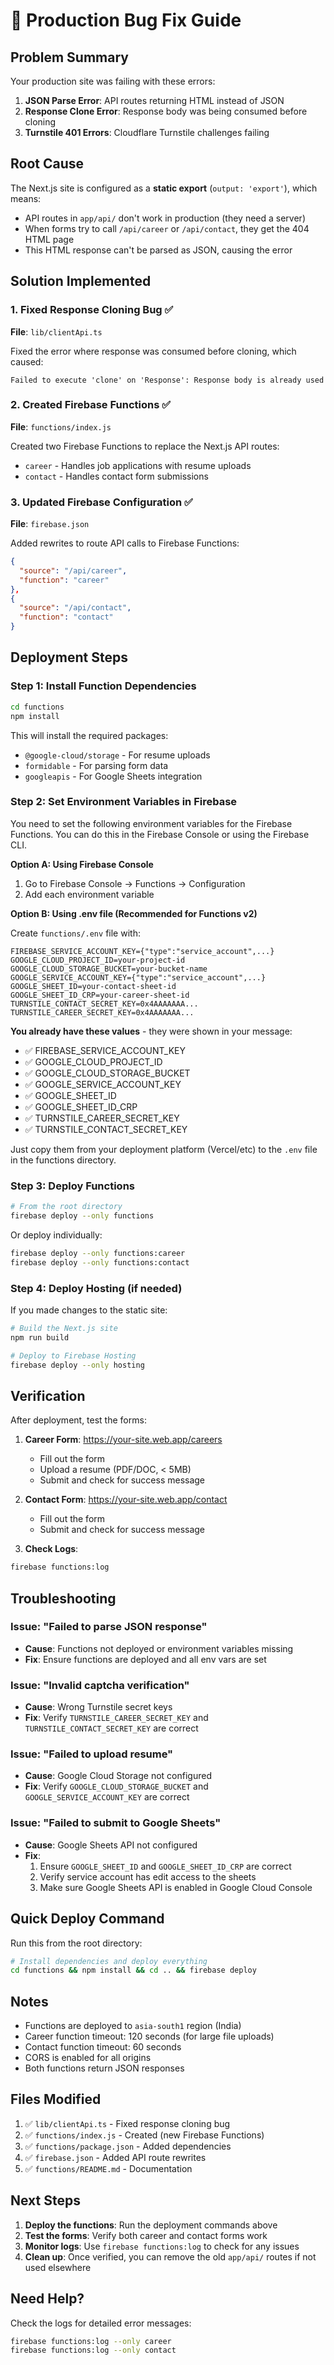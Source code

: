 # 🔧 Production Bug Fix Guide

## Problem Summary

Your production site was failing with these errors:
1. **JSON Parse Error**: API routes returning HTML instead of JSON
2. **Response Clone Error**: Response body was being consumed before cloning
3. **Turnstile 401 Errors**: Cloudflare Turnstile challenges failing

## Root Cause

The Next.js site is configured as a **static export** (`output: 'export'`), which means:
- API routes in `app/api/` don't work in production (they need a server)
- When forms try to call `/api/career` or `/api/contact`, they get the 404 HTML page
- This HTML response can't be parsed as JSON, causing the error

## Solution Implemented

### 1. Fixed Response Cloning Bug ✅
**File**: `lib/clientApi.ts`

Fixed the error where response was consumed before cloning, which caused:
```
Failed to execute 'clone' on 'Response': Response body is already used
```

### 2. Created Firebase Functions ✅
**File**: `functions/index.js`

Created two Firebase Functions to replace the Next.js API routes:
- `career` - Handles job applications with resume uploads
- `contact` - Handles contact form submissions

### 3. Updated Firebase Configuration ✅
**File**: `firebase.json`

Added rewrites to route API calls to Firebase Functions:
```json
{
  "source": "/api/career",
  "function": "career"
},
{
  "source": "/api/contact",
  "function": "contact"
}
```

## Deployment Steps

### Step 1: Install Function Dependencies

```bash
cd functions
npm install
```

This will install the required packages:
- `@google-cloud/storage` - For resume uploads
- `formidable` - For parsing form data
- `googleapis` - For Google Sheets integration

### Step 2: Set Environment Variables in Firebase

You need to set the following environment variables for the Firebase Functions. You can do this in the Firebase Console or using the Firebase CLI.

**Option A: Using Firebase Console**
1. Go to Firebase Console → Functions → Configuration
2. Add each environment variable

**Option B: Using .env file (Recommended for Functions v2)**

Create `functions/.env` file with:

```env
FIREBASE_SERVICE_ACCOUNT_KEY={"type":"service_account",...}
GOOGLE_CLOUD_PROJECT_ID=your-project-id
GOOGLE_CLOUD_STORAGE_BUCKET=your-bucket-name
GOOGLE_SERVICE_ACCOUNT_KEY={"type":"service_account",...}
GOOGLE_SHEET_ID=your-contact-sheet-id
GOOGLE_SHEET_ID_CRP=your-career-sheet-id
TURNSTILE_CONTACT_SECRET_KEY=0x4AAAAAAA...
TURNSTILE_CAREER_SECRET_KEY=0x4AAAAAAA...
```

**You already have these values** - they were shown in your message:
- ✅ FIREBASE_SERVICE_ACCOUNT_KEY
- ✅ GOOGLE_CLOUD_PROJECT_ID
- ✅ GOOGLE_CLOUD_STORAGE_BUCKET
- ✅ GOOGLE_SERVICE_ACCOUNT_KEY
- ✅ GOOGLE_SHEET_ID
- ✅ GOOGLE_SHEET_ID_CRP
- ✅ TURNSTILE_CAREER_SECRET_KEY
- ✅ TURNSTILE_CONTACT_SECRET_KEY

Just copy them from your deployment platform (Vercel/etc) to the `.env` file in the functions directory.

### Step 3: Deploy Functions

```bash
# From the root directory
firebase deploy --only functions
```

Or deploy individually:
```bash
firebase deploy --only functions:career
firebase deploy --only functions:contact
```

### Step 4: Deploy Hosting (if needed)

If you made changes to the static site:

```bash
# Build the Next.js site
npm run build

# Deploy to Firebase Hosting
firebase deploy --only hosting
```

## Verification

After deployment, test the forms:

1. **Career Form**: https://your-site.web.app/careers
   - Fill out the form
   - Upload a resume (PDF/DOC, < 5MB)
   - Submit and check for success message

2. **Contact Form**: https://your-site.web.app/contact
   - Fill out the form
   - Submit and check for success message

3. **Check Logs**:
```bash
firebase functions:log
```

## Troubleshooting

### Issue: "Failed to parse JSON response"
- **Cause**: Functions not deployed or environment variables missing
- **Fix**: Ensure functions are deployed and all env vars are set

### Issue: "Invalid captcha verification"
- **Cause**: Wrong Turnstile secret keys
- **Fix**: Verify `TURNSTILE_CAREER_SECRET_KEY` and `TURNSTILE_CONTACT_SECRET_KEY` are correct

### Issue: "Failed to upload resume"
- **Cause**: Google Cloud Storage not configured
- **Fix**: Verify `GOOGLE_CLOUD_STORAGE_BUCKET` and `GOOGLE_SERVICE_ACCOUNT_KEY` are correct

### Issue: "Failed to submit to Google Sheets"
- **Cause**: Google Sheets API not configured
- **Fix**: 
  1. Ensure `GOOGLE_SHEET_ID` and `GOOGLE_SHEET_ID_CRP` are correct
  2. Verify service account has edit access to the sheets
  3. Make sure Google Sheets API is enabled in Google Cloud Console

## Quick Deploy Command

Run this from the root directory:

```bash
# Install dependencies and deploy everything
cd functions && npm install && cd .. && firebase deploy
```

## Notes

- Functions are deployed to `asia-south1` region (India)
- Career function timeout: 120 seconds (for large file uploads)
- Contact function timeout: 60 seconds
- CORS is enabled for all origins
- Both functions return JSON responses

## Files Modified

1. ✅ `lib/clientApi.ts` - Fixed response cloning bug
2. ✅ `functions/index.js` - Created (new Firebase Functions)
3. ✅ `functions/package.json` - Added dependencies
4. ✅ `firebase.json` - Added API route rewrites
5. ✅ `functions/README.md` - Documentation

## Next Steps

1. **Deploy the functions**: Run the deployment commands above
2. **Test the forms**: Verify both career and contact forms work
3. **Monitor logs**: Use `firebase functions:log` to check for any issues
4. **Clean up**: Once verified, you can remove the old `app/api/` routes if not used elsewhere

## Need Help?

Check the logs for detailed error messages:
```bash
firebase functions:log --only career
firebase functions:log --only contact
```

